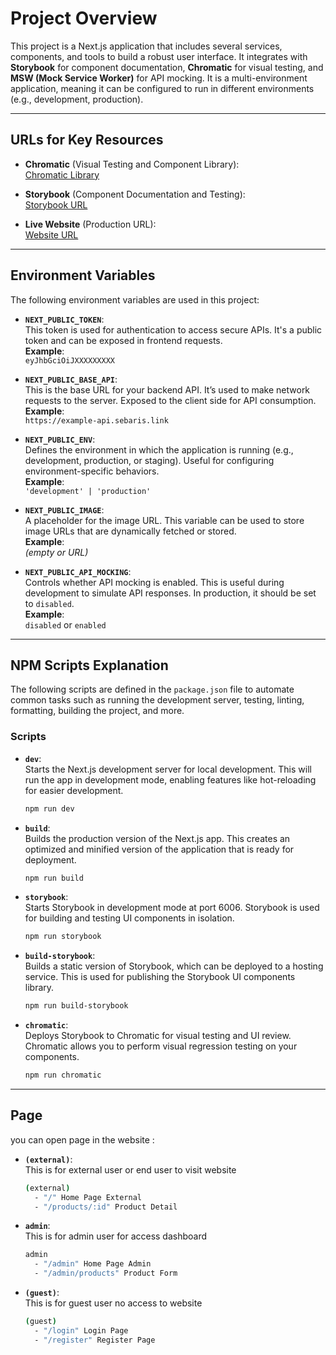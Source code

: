 # Project Overview

This project is a Next.js application that includes several services, components, and tools to build a robust user interface. It integrates with **Storybook** for component documentation, **Chromatic** for visual testing, and **MSW (Mock Service Worker)** for API mocking. It is a multi-environment application, meaning it can be configured to run in different environments (e.g., development, production).

---

## URLs for Key Resources

- **Chromatic** (Visual Testing and Component Library):  
  [Chromatic Library](https://www.chromatic.com/library?appId=6735dea95fe061d89236dfeb)

- **Storybook** (Component Documentation and Testing):  
  [Storybook URL](https://market-place-storybook.vercel.app/)

- **Live Website** (Production URL):  
  [Website URL](https://market-place-red-eight.vercel.app/)

---

## Environment Variables

The following environment variables are used in this project:

- **`NEXT_PUBLIC_TOKEN`**:  
  This token is used for authentication to access secure APIs. It's a public token and can be exposed in frontend requests.  
  **Example**:  
  `eyJhbGciOiJXXXXXXXXX`

- **`NEXT_PUBLIC_BASE_API`**:  
  This is the base URL for your backend API. It’s used to make network requests to the server. Exposed to the client side for API consumption.  
  **Example**:  
  `https://example-api.sebaris.link`

- **`NEXT_PUBLIC_ENV`**:  
  Defines the environment in which the application is running (e.g., development, production, or staging). Useful for configuring environment-specific behaviors.  
  **Example**:  
  `'development' | 'production'`

- **`NEXT_PUBLIC_IMAGE`**:  
  A placeholder for the image URL. This variable can be used to store image URLs that are dynamically fetched or stored.  
  **Example**:  
  _(empty or URL)_

- **`NEXT_PUBLIC_API_MOCKING`**:  
  Controls whether API mocking is enabled. This is useful during development to simulate API responses. In production, it should be set to `disabled`.  
  **Example**:  
  `disabled` or `enabled`

---

## NPM Scripts Explanation

The following scripts are defined in the `package.json` file to automate common tasks such as running the development server, testing, linting, formatting, building the project, and more.

### **Scripts**

- **`dev`**:  
  Starts the Next.js development server for local development. This will run the app in development mode, enabling features like hot-reloading for easier development.

  ```bash
  npm run dev

  ```

- **`build`**:  
  Builds the production version of the Next.js app. This creates an optimized and minified version of the application that is ready for deployment.
  ```bash
  npm run build

  ```
- **`storybook`**:  
  Starts Storybook in development mode at port 6006. Storybook is used for building and testing UI components in isolation.

  ```bash
  npm run storybook

  ```

- **`build-storybook`**:  
  Builds a static version of Storybook, which can be deployed to a hosting service. This is used for publishing the Storybook UI components library.

  ```bash
  npm run build-storybook

  ```

- **`chromatic`**:  
  Deploys Storybook to Chromatic for visual testing and UI review. Chromatic allows you to perform visual regression testing on your components.
  ```bash
  npm run chromatic
  ```




---

## Page

you can open page in the website :

- **`(external)`**:  
  This is for external user or end user to visit website
  ```bash
  (external)
    - "/" Home Page External
    - "/products/:id" Product Detail
  ```

- **`admin`**:  
  This is for admin user for access dashboard
  ```bash
  admin
    - "/admin" Home Page Admin
    - "/admin/products" Product Form
  ```

- **`(guest)`**:  
  This is for guest user no access to website
  ```bash
  (guest)
    - "/login" Login Page
    - "/register" Register Page
  ```

